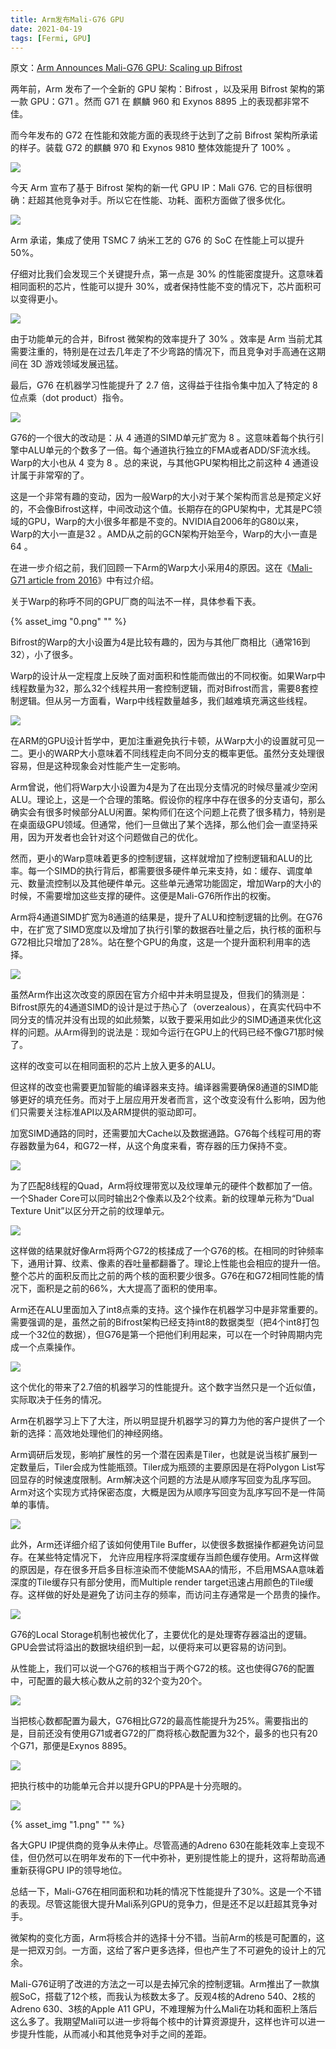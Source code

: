 ```yaml
---
title: Arm发布Mali-G76 GPU
date: 2021-04-19
tags: [Fermi, GPU]
---
```


原文：[Arm Announces Mali-G76 GPU: Scaling up Bifrost](https://www.anandtech.com/show/12834/arm-announces-the-mali-g76-scaling-up-bifrost)

两年前，Arm 发布了一个全新的 GPU 架构：Bifrost ，以及采用 Bifrost 架构的第一款 GPU：G71 。然而 G71 在 麒麟 960 和 Exynos 8895 上的表现都非常不佳。

而今年发布的 G72 在性能和效能方面的表现终于达到了之前 Bifrost 架构所承诺的样子。装载 G72 的麒麟 970 和 Exynos 9810 整体效能提升了 100% 。

![](https://images.anandtech.com/doci/12834/2.PNG)

今天 Arm 宣布了基于 Bifrost 架构的新一代 GPU IP：Mali G76. 它的目标很明确：赶超其他竞争对手。所以它在性能、功耗、面积方面做了很多优化。

![](https://images.anandtech.com/doci/12834/3.PNG)

Arm 承诺，集成了使用 TSMC 7 纳米工艺的 G76 的 SoC 在性能上可以提升 50%。

仔细对比我们会发现三个关键提升点，第一点是 30% 的性能密度提升。这意味着相同面积的芯片，性能可以提升 30%，或者保持性能不变的情况下，芯片面积可以变得更小。

![](https://images.anandtech.com/doci/12834/4.PNG)

由于功能单元的合并，Bifrost 微架构的效率提升了 30% 。效率是 Arm 当前尤其需要注重的，特别是在过去几年走了不少弯路的情况下，而且竞争对手高通在这期间在 3D 游戏领域发展迅猛。

最后，G76 在机器学习性能提升了 2.7 倍，这得益于往指令集中加入了特定的 8 位点乘（dot product）指令。

![](https://images.anandtech.com/doci/12785/03_Mali-G76%20Deep%20Dive_NoWM_08.png)

G76的一个很大的改动是：从 4 通道的SIMD单元扩宽为 8 。这意味着每个执行引擎中ALU单元的个数多了一倍。每个通道执行独立的FMA或者ADD/SF流水线。Warp的大小也从 4 变为 8 。总的来说，与其他GPU架构相比之前这种 4 通道设计属于非常窄的了。

这是一个非常有趣的变动，因为一般Warp的大小对于某个架构而言总是预定义好的，不会像Bifrost这样，中间改动这个值。长期存在的GPU架构中，尤其是PC领域的GPU，Warp的大小很多年都是不变的。NVIDIA自2006年的G80以来，Warp的大小一直是32 。AMD从之前的GCN架构开始至今，Warp的大小一直是64 。

在进一步介绍之前，我们回顾一下Arm的Warp大小采用4的原因。这在《[Mali-G71 article from 2016](https://www.anandtech.com/show/10375/arm-unveils-bifrost-and-mali-g71/2)》中有过介绍。

关于Warp的称呼不同的GPU厂商的叫法不一样，具体参看下表。

{% asset_img "0.png" "" %}

Bifrost的Warp的大小设置为4是比较有趣的，因为与其他厂商相比（通常16到32），小了很多。

Warp的设计从一定程度上反映了面对面积和性能而做出的不同权衡。如果Warp中线程数量为32，那么32个线程共用一套控制逻辑，而对Bifrost而言，需要8套控制逻辑。但从另一方面看，Warp中线程数量越多，我们越难填充满这些线程。

![](https://images.anandtech.com/doci/12785/4.%20Tech%20Day%20Bifrost%20FINAL-18.png)

在ARM的GPU设计哲学中，更加注重避免执行卡顿，从Warp大小的设置就可见一二。更小的WARP大小意味着不同线程走向不同分支的概率更低。虽然分支处理很容易，但是这种现象会对性能产生一定影响。

Arm曾说，他们将Warp大小设置为4是为了在出现分支情况的时候尽量减少空闲ALU。理论上，这是一个合理的策略。假设你的程序中存在很多的分支语句，那么确实会有很多时候部分ALU闲置。架构师们在这个问题上花费了很多精力，特别是在桌面级GPU领域。但通常，他们一旦做出了某个选择，那么他们会一直坚持采用，因为开发者也会针对这个问题做自己的优化。

然而，更小的Warp意味着更多的控制逻辑，这样就增加了控制逻辑和ALU的比率。每一个SIMD的执行背后，都需要很多硬件单元来支持，如：缓存、调度单元、数量流控制以及其他硬件单元。这些单元通常功能固定，增加Warp的大小的时候，不需要增加这些支撑的硬件。这便是Mali-G76所作出的权衡。

Arm将4通道SIMD扩宽为8通道的结果是，提升了ALU和控制逻辑的比例。在G76中，在扩宽了SIMD宽度以及增加了执行引擎的数据吞吐量之后，执行核的面积与G72相比只增加了28%。站在整个GPU的角度，这是一个提升面积利用率的选择。

![](https://images.anandtech.com/doci/12785/03_Mali-G76%20Deep%20Dive_NoWM_10.png)

虽然Arm作出这次改变的原因在官方介绍中并未明显提及，但我们的猜测是：Bifrost原先的4通道SIMD的设计是过于热心了（overzealous），在真实代码中不同分支的情况并没有出现的如此频繁，以致于要采用如此少的SIMD通道来优化这样的问题。从Arm得到的说法是：现如今运行在GPU上的代码已经不像G71那时候了。

这样的改变可以在相同面积的芯片上放入更多的ALU。

但这样的改变也需要更加智能的编译器来支持。编译器需要确保8通道的SIMD能够更好的填充任务。而对于上层应用开发者而言，这个改变没有什么影响，因为他们只需要关注标准API以及ARM提供的驱动即可。

加宽SIMD通路的同时，还需要加大Cache以及数据通路。G76每个线程可用的寄存器数量为64，和G72一样，从这个角度来看，寄存器的压力保持不变。

![](https://images.anandtech.com/doci/12785/03_Mali-G76%20Deep%20Dive_NoWM_12.png)

为了匹配8线程的Quad，Arm将纹理带宽以及纹理单元的硬件个数都加了一倍。一个Shader Core可以同时输出2个像素以及2个纹素。新的纹理单元称为“Dual Texture Unit”以区分开之前的纹理单元。

![](https://images.anandtech.com/doci/12785/03_Mali-G76%20Deep%20Dive_NoWM_09.png)

这样做的结果就好像Arm将两个G72的核揉成了一个G76的核。在相同的时钟频率下，通用计算、纹素、像素的吞吐量都翻番了。理论上性能也会相应的提升一倍。整个芯片的面积反而比之前的两个核的面积要少很多。G76在和G72相同性能的情况下，面积是之前的66%，大大提高了面积的使用率。

Arm还在ALU里面加入了int8点乘的支持。这个操作在机器学习中是非常重要的。需要强调的是，虽然之前的Bifrost架构已经支持int8的数据类型（把4个int8打包成一个32位的数据），但G76是第一个把他们利用起来，可以在一个时钟周期内完成一个点乘操作。

![](https://images.anandtech.com/doci/12785/03_Mali-G76%20Deep%20Dive_NoWM_17.png)

这个优化的带来了2.7倍的机器学习的性能提升。这个数字当然只是一个近似值，实际取决于任务的情况。

Arm在机器学习上下了大注，所以明显提升机器学习的算力为他的客户提供了一个新的选择：高效地处理他们的神经网络。

Arm调研后发现，影响扩展性的另一个潜在因素是Tiler，也就是说当核扩展到一定数量后，Tiler会成为性能瓶颈。Tiler成为瓶颈的主要原因是在将Polygon List写回显存的时候速度限制。Arm解决这个问题的方法是从顺序写回变为乱序写回。Arm对这个实现方式持保密态度，大概是因为从顺序写回变为乱序写回不是一件简单的事情。

![](https://images.anandtech.com/doci/12785/03_Mali-G76%20Deep%20Dive_NoWM_13.png)

此外，Arm还详细介绍了该如何使用Tile Buffer，以使很多数据操作都避免访问显存。在某些特定情况下， 允许应用程序将深度缓存当颜色缓存使用。Arm这样做的原因是，存在很多开启多目标渲染而不使能MSAA的情形，不启用MSAA意味着深度的Tile缓存只有部分使用，而Multiple render target迅速占用颜色的Tile缓存。这样做的好处是避免了访问主存的频率，而访问主存通常是一个昂贵的操作。

![](https://images.anandtech.com/doci/12785/03_Mali-G76%20Deep%20Dive_NoWM_14.png)

G76的Local Storage机制也被优化了，主要优化的是处理寄存器溢出的逻辑。GPU会尝试将溢出的数据块组织到一起，以便将来可以更容易的访问到。

从性能上，我们可以说一个G76的核相当于两个G72的核。这也使得G76的配置中，可配置的最大核心数从之前的32个变为20个。

![](https://images.anandtech.com/doci/12834/6.PNG)

当把核心数都配置为最大，G76相比G72的最高性能提升为25%。需要指出的是，目前还没有使用G71或者G72的厂商将核心数配置为32个，最多的也只有20个G71，那便是Exynos 8895。

![](https://images.anandtech.com/doci/12834/7.PNG)

把执行核中的功能单元合并以提升GPU的PPA是十分亮眼的。

![](https://images.anandtech.com/doci/12834/8.PNG)

{% asset_img "1.png" "" %}

各大GPU IP提供商的竞争从未停止。尽管高通的Adreno 630在能耗效率上变现不佳，但仍然可以在明年发布的下一代中弥补，更别提性能上的提升，这将帮助高通重新获得GPU IP的领导地位。

总结一下，Mali-G76在相同面积和功耗的情况下性能提升了30%。这是一个不错的表现。尽管这能很大提升Mali系列GPU的竞争力，但是还不足以赶超其竞争对手。

微架构的变化方面，Arm将核合并的选择十分不错。当前Arm的核是可配置的，这是一把双刃剑。一方面，这给了客户更多选择，但也产生了不可避免的设计上的冗余。

Mali-G76证明了改进的方法之一可以是去掉冗余的控制逻辑。Arm推出了一款旗舰SoC，搭载了12个核，而我认为核数太多了。反观4核的Adreno 540、2核的Adreno 630、3核的Apple A11 GPU，不难理解为什么Mali在功耗和面积上落后这么多了。我期望Mali可以进一步将每个核中的计算资源提升，这样也许可以进一步提升性能，从而减小和其他竞争对手之间的差距。